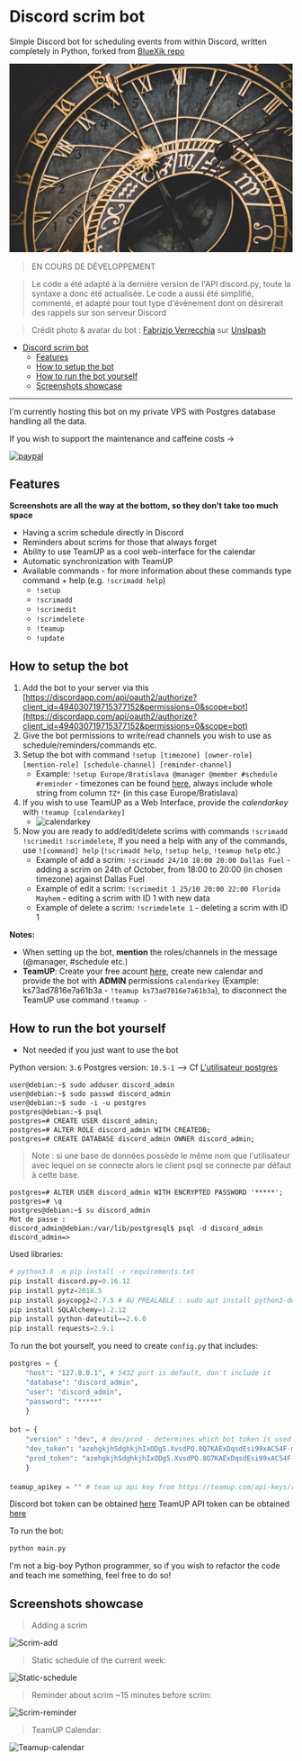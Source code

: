 # Discord scrim bot
Simple Discord bot for scheduling events from within Discord, written completely in Python, forked from [BlueXik repo](https://github.com/BlueXik/Discord-scrims-scheduler-bot)

![](misc/avatar.jpg)

> EN COURS DE DÉVELOPPEMENT

> Le code a été adapté à la dernière version de l'API discord.py, toute la syntaxe a donc été actualisée. Le code a aussi été simplifié, commenté, et adapté pour tout type d'évènement dont on désirerait des rappels sur son serveur Discord

> Crédit photo & avatar du bot : [Fabrizio Verrecchia](https://unsplash.com/@fabrizioverrecchia?utm_source=unsplash&amp;utm_medium=referral&amp;utm_content=creditCopyText) sur [Unslpash](https://unsplash.com/photos/Ai7sV3SSMIQ)

- [Discord scrim bot](#discord-scrim-bot)
  - [Features](#features)
  - [How to setup the bot](#how-to-setup-the-bot)
  - [How to run the bot yourself](#how-to-run-the-bot-yourself)
  - [Screenshots showcase](#screenshots-showcase)
___


I'm currently hosting this bot on my private VPS with Postgres database handling all the data. 

If you wish to support the maintenance and caffeine costs -> 

[![paypal](https://www.paypalobjects.com/en_US/i/btn/btn_donateCC_LG.gif)](https://www.paypal.me/bluexow)

## Features
**Screenshots are all the way at the bottom, so they don't take too much space**
- Having a scrim schedule directly in Discord
- Reminders about scrims for those that always forget
- Ability to use TeamUP as a cool web-interface for the calendar
- Automatic synchronization with TeamUP
- Available commands - for more information about these commands type command + help (e.g. `!scrimadd help`)
    - `!setup`
    - `!scrimadd`
    - `!scrimedit`
    - `!scrimdelete`
    - `!teamup`
    - `!update`

## How to setup the bot
1. Add the bot to your server via this [https://discordapp.com/api/oauth2/authorize?client_id=494030719715377152&permissions=0&scope=bot](https://discordapp.com/api/oauth2/authorize?client_id=494030719715377152&permissions=0&scope=bot)
2. Give the bot permissions to write/read channels you wish to use as schedule/reminders/commands etc.
3. Setup the bot with command `!setup [timezone] [owner-role] [mention-role] [schedule-channel] [reminder-channel]`
    - Example: `!setup Europe/Bratislava @manager @member #schedule #reminder` - timezones can be found [here](https://en.wikipedia.org/wiki/List_of_tz_database_time_zones), always include whole string from column `TZ*` (in this case Europe/Bratislava)
4. If you wish to use TeamUP as a Web Interface, provide the *calendarkey* with `!teamup [calendarkey]`
    - ![calendarkey](http://bot.patrikpapso.com/teamup_calendarkey.png)
5. Now you are ready to add/edit/delete scrims with commands `!scrimadd` `!scrimedit` `!scrimdelete`, If you need a help with any of the commands, use `![command] help` (`!scrimadd help`, `!setup help`, `!teamup help` etc.)
    - Example of add a scrim: `!scrimadd 24/10 18:00 20:00 Dallas Fuel` - adding a scrim on 24th of October, from 18:00 to 20:00 (in chosen timezone) against Dallas Fuel
    - Example of edit a scrim: `!scrimedit 1 25/10 20:00 22:00 Florida Mayhem` - editing a scrim with ID 1 with new data
    - Example of delete a scrim: `!scrimdelete 1` - deleting a scrim with ID 1

**Notes:**
- When setting up the bot, **mention** the roles/channels in the message (@manager, #schedule etc.)
- **TeamUP**: Create your free acount [here](https://www.teamup.com/), create new calendar and provide the bot with **ADMIN** permissions `calendarkey` (Example: ks73ad7816e7a61b3a - `!teamup ks73ad7816e7a61b3a`), to disconnect the TeamUP use command `!teamup -`

## How to run the bot yourself
- Not needed if you just want to use the bot

Python version: `3.6`
Postgres version: `10.5-1`  --> Cf [L'utilisateur postgres](https://doc.ubuntu-fr.org/postgresql)
```
user@debian:~$ sudo adduser discord_admin
user@debian:~$ sudo passwd discord_admin
user@debian:~$ sudo -i -u postgres
postgres@debian:~$ psql
postgres=# CREATE USER discord_admin;
postgres=# ALTER ROLE discord_admin WITH CREATEDB;
postgres=# CREATE DATABASE discord_admin OWNER discord_admin;
```
> Note : si une base de données possède le même nom que l'utilisateur avec lequel on se connecte alors le client psql se connecte par défaut à cette base. 
```
postgres=# ALTER USER discord_admin WITH ENCRYPTED PASSWORD '*****';
postgres=# \q
postgres@debian:~$ su discord_admin
Mot de passe : 
discord_admin@debian:/var/lib/postgresql$ psql -d discord_admin
discord_admin=> 
```

Used libraries: 
```python
# python3.8 -m pip install -r requirements.txt
pip install discord.py=0.16.12
pip install pytz=2018.5
pip install psycopg2=2.7.5 # AU PREALABLE : sudo apt install python3-dev postgresql postgresql-contrib python3-psycopg2 libpq-dev  # en cas de python setup.py egg_info failed with error code 1
pip install SQLAlchemy=1.2.12
pip install python-dateutil==2.6.0
pip install requests=2.9.1
```
To run the bot yourself, you need to create `config.py` that includes:
```python
postgres = {
    "host": "127.0.0.1", # 5432 port is default, don't include it
    "database": "discord_admin",
    "user": "discord_admin",
    "password": "*****"
    }

bot = {
    "version" : "dev", # dev/prod - determines which bot token is used + commands availability
    "dev_token": "azehgkjhSdghkjhIxODg5.XvsdPQ.8Q7KAExDqsdEsi99xAC54F-m9dt6d",
    "prod_token": "azehgkjhSdghkjhIxODg5.XvsdPQ.8Q7KAExDqsdEsi99xAC54F-m9dt6d"
    }

teamup_apikey = "" # team up api key from https://teamup.com/api-keys/request
```
Discord bot token can be obtained [here](https://discordapp.com/developers/applications/)
TeamUP API token can be obtained [here](https://teamup.com/api-keys/request)

To run the bot:
```python
python main.py
```

I'm not a big-boy Python programmer, so if you wish to refactor the code and teach me something, feel free to do so!

## Screenshots showcase
>Adding a scrim

![Scrim-add](http://bot.patrikpapso.com/scrim-add.png)

>Static schedule of the current week:

![Static-schedule](http://bot.patrikpapso.com/static-schedule.png)

>Reminder about scrim ~15 minutes before scrim:

![Scrim-reminder](http://bot.patrikpapso.com/reminder.png)

>TeamUP Calendar:

![Teamup-calendar](http://bot.patrikpapso.com/teamup-calendar.png)
